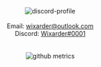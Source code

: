 <div align="center">
<img herf="https://discord.com/users/1010238856437702656" src="https://lanyard.cnrad.dev/api/1010238856437702656" alt="discord-profile"> 
<br>
<br>
Email: <a href="mailto:wixarder@outlook.com">wixarder@outlook.com</a><br> 
Discord: <a href="https://discordapp.com/users/1010238856437702656)">Wixarder#0001</a><br>
<br>
<br>  
<img src="https://raw.githubusercontent.com/Wixarder/main/github-metrics.svg" alt="github metrics">
</div>

